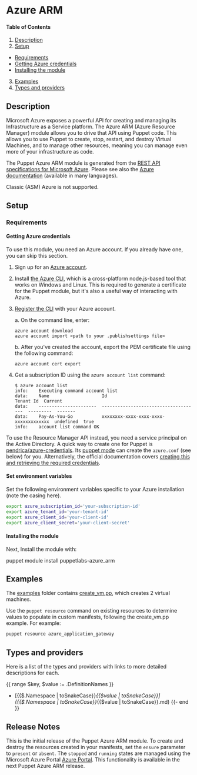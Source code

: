 # Azure ARM

#### Table of Contents

1. [Description](#description)
2. [Setup](#setup)
  * [Requirements](#requirements)
  * [Getting Azure credentials](#getting-azure-credentials)
  * [Installing the module](#installing-the-azure-module)
3. [Examples](#examples)
4. [Types and providers](#types-and-providers)

## Description

Microsoft Azure exposes a powerful API for creating and managing its Infrastructure as a Service platform. The Azure ARM (Azure Resource Manager) module allows you to drive that API using Puppet code. This allows you to use Puppet to create, stop, restart, and destroy Virtual Machines, and to manage other resources, meaning you can manage even more of your infrastructure as code.

The Puppet Azure ARM module is generated from the [REST API specifications for Microsoft Azure](https://github.com/Azure/azure-rest-api-specs/).  Please see also the [Azure documentation](https://docs.microsoft.com/azure/) (available in many languages).

Classic (ASM) Azure is not supported.

## Setup

### Requirements

#### Getting Azure credentials

To use this module, you need an Azure account. If you already have one, you can skip this section.

1.  Sign up for an [Azure account](https://azure.microsoft.com/free/).

2.  Install [the Azure CLI](https://azure.microsoft.com/documentation/articles/xplat-cli-install/), which is a cross-platform node.js-based tool that works on Windows and Linux. This is required to generate a certificate for the Puppet module, but it's also a useful way of interacting with Azure.

3.  [Register the CLI](https://azure.microsoft.com/documentation/articles/xplat-cli-connect/) with your Azure account.

    a. On the command line, enter:

    ``` shell
    azure account download
    azure account import <path to your .publishsettings file>
    ```

    b. After you've created the account, export the PEM certificate file using the following command:

    ``` shell
    azure account cert export
    ```

4.  Get a subscription ID using the `azure account list` command:

    ``` shell
    $ azure account list
    info:    Executing command account list
    data:    Name                    Id                                     Tenant Id  Current
    data:    ----------------------  -------------------------------------  ---------  -------
    data:    Pay-As-You-Go           xxxxxxxx-xxxx-xxxx-xxxx-xxxxxxxxxxxxx  undefined  true
    info:    account list command OK
    ```

To use the Resource Manager API instead, you need a service principal on the Active Directory. A quick way to create one for Puppet is [pendrica/azure-credentials](https://github.com/pendrica/azure-credentials). Its [puppet mode](https://github.com/pendrica/azure-credentials#puppet-style-output-note--v-displays-the-file-on-screen-after-creation) can create the `azure.conf` (see below) for you. Alternatively, the official documentation covers [creating this and retrieving the required credentials](https://azure.microsoft.com/en-us/documentation/articles/resource-group-authenticate-service-principal/).

#### Set environment variables

Set the following environment variables specific to your Azure installation (note the casing here).

```bash
export azure_subscription_id='your-subscription-id'
export azure_tenant_id='your-tenant-id'
export azure_client_id='your-client-id'
export azure_client_secret='your-client-secret'
```

#### Installing the module

Next, Install the module with:

puppet module install puppetlabs-azure_arm

## Examples 

The [examples](./examples/) folder contains [create_vm.pp](./examples/create_vm.pp), which creates 2 virtual machines.

Use the `puppet resource` command on existing resources to determine values to populate in custom manifests, following the create_vm.pp example.  For example:

```bash
puppet resource azure_application_gateway
```

## Types and providers

Here is a list of the types and providers with links to more detailed descriptions for each.

{{ range $key, $value := .DefinitionNames }}
* [{{$.Namespace | toSnakeCase}}_{{$value | toSnakeCase}}]({{$.Namespace | toSnakeCase}}_{{$value | toSnakeCase}}.md)
{{- end }}

## Release Notes

This is the initial release of the Puppet Azure ARM module. To create and destroy the resources created in your manifests, set the `ensure` parameter to `present` or `absent`. The `stopped` and `running` states are managed using the Microsoft Azure Portal [Azure Portal](https://portal.azure.com). This functionality is available in the next Puppet Azure ARM release.
